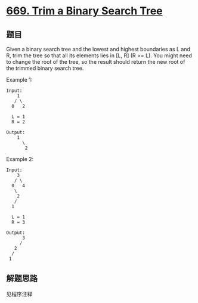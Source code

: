 # [669. Trim a Binary Search Tree](https://leetcode-cn.com/problems/trim-a-binary-search-tree/)

## 题目

Given a binary search tree and the lowest and highest boundaries as L and R, trim the tree so that all its elements lies in [L, R] (R >= L). You might need to change the root of the tree, so the result should return the new root of the trimmed binary search tree.

Example 1:

```text
Input:
    1
   / \
  0   2

  L = 1
  R = 2

Output:
    1
      \
       2
```

Example 2:

```text
Input:
    3
   / \
  0   4
   \
    2
   /
  1

  L = 1
  R = 3

Output:
      3
     /
   2
  /
 1
 ```

## 解题思路

见程序注释
